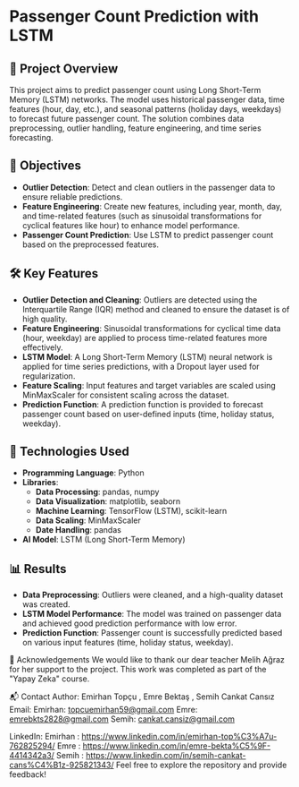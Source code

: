 # Passenger Count Prediction with LSTM

## 📜 Project Overview
This project aims to predict passenger count using Long Short-Term Memory (LSTM) networks. The model uses historical passenger data, time features (hour, day, etc.), and seasonal patterns (holiday days, weekdays) to forecast future passenger count. The solution combines data preprocessing, outlier handling, feature engineering, and time series forecasting.

## 🎯 Objectives
- **Outlier Detection**: Detect and clean outliers in the passenger data to ensure reliable predictions.
- **Feature Engineering**: Create new features, including year, month, day, and time-related features (such as sinusoidal transformations for cyclical features like hour) to enhance model performance.
- **Passenger Count Prediction**: Use LSTM to predict passenger count based on the preprocessed features.

## 🛠️ Key Features
- **Outlier Detection and Cleaning**: Outliers are detected using the Interquartile Range (IQR) method and cleaned to ensure the dataset is of high quality.
- **Feature Engineering**: Sinusoidal transformations for cyclical time data (hour, weekday) are applied to process time-related features more effectively.
- **LSTM Model**: A Long Short-Term Memory (LSTM) neural network is applied for time series predictions, with a Dropout layer used for regularization.
- **Feature Scaling**: Input features and target variables are scaled using MinMaxScaler for consistent scaling across the dataset.
- **Prediction Function**: A prediction function is provided to forecast passenger count based on user-defined inputs (time, holiday status, weekday).

## 🚀 Technologies Used
- **Programming Language**: Python  
- **Libraries**:
  - **Data Processing**: pandas, numpy  
  - **Data Visualization**: matplotlib, seaborn  
  - **Machine Learning**: TensorFlow (LSTM), scikit-learn  
  - **Data Scaling**: MinMaxScaler  
  - **Date Handling**: pandas  
- **AI Model**: LSTM (Long Short-Term Memory)

## 📊 Results
- **Data Preprocessing**: Outliers were cleaned, and a high-quality dataset was created.
- **LSTM Model Performance**: The model was trained on passenger data and achieved good prediction performance with low error.
- **Prediction Function**: Passenger count is successfully predicted based on various input features (time, holiday status, weekday).


🤝 Acknowledgements
We would like to thank our dear teacher Melih Ağraz for her support to the project. This work was completed as part of the "Yapay Zeka" course.

📬 Contact
Author: Emirhan Topçu , Emre Bektaş , Semih Cankat Cansız
Email: Emirhan: topcuemirhan59@gmail.com
       Emre: emrebkts2828@gmail.com
       Semih: cankat.cansiz@gmail.com
        
LinkedIn: Emirhan : https://www.linkedin.com/in/emirhan-top%C3%A7u-762825294/
          Emre : https://www.linkedin.com/in/emre-bekta%C5%9F-4414342a3/
          Semih : https://www.linkedin.com/in/semih-cankat-cans%C4%B1z-925821343/
Feel free to explore the repository and provide feedback!
